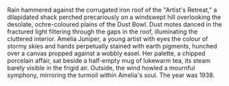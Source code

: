 Rain hammered against the corrugated iron roof of the "Artist's Retreat," a dilapidated shack perched precariously on a windswept hill overlooking the desolate, ochre-coloured plains of the Dust Bowl.  Dust motes danced in the fractured light filtering through the gaps in the roof, illuminating the cluttered interior.  Amelia Juniper, a young artist with eyes the colour of stormy skies and hands perpetually stained with earth pigments, hunched over a canvas propped against a wobbly easel.  Her palette, a chipped porcelain affair, sat beside a half-empty mug of lukewarm tea, its steam barely visible in the frigid air. Outside, the wind howled a mournful symphony, mirroring the turmoil within Amelia's soul.  The year was 1938.
